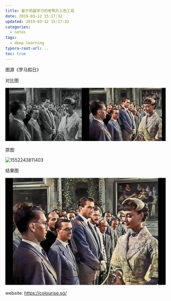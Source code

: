 ```yaml
---
title: 基于机器学习的老照片上色工具
date: 2019-03-12 15:17:32
updated: 2019-03-12 15:17:32
categories:
  - notes
tags:
  - deep learning
typora-root-url: ..
toc: true
---
```


图源《罗马假日》

对比图

![1552243721014](/images/1552243721014.png)

<!-- more -->

原图

![1552243811403](/images/1552243811403.png)

结果图

![1552243769960](/images/1552243769960.png)

website: https://colourise.sg/
